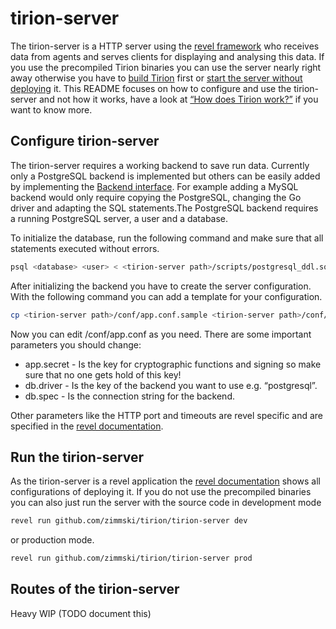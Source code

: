 # tirion-server

The tirion-server is a HTTP server using the [revel framework](http://robfig.github.io/revel/) who receives data from agents and serves clients for displaying and analysing this data. If you use the precompiled Tirion binaries you can use the server nearly right away otherwise you have to [build Tirion](/README.md#how-to-build-tirion) first or [start the server without deploying](#non-deploy-start) it. This README focuses on how to configure and use the tirion-server and not how it works, have a look at [“How does Tirion work?”](/README.md#how-does-tirion-work) if you want to know more.

## Configure tirion-server

The tirion-server requires a working backend to save run data. Currently only a PostgreSQL backend is implemented but others can be easily added by implementing the [Backend interface](/backend/backend.go). For example adding a MySQL backend would only require copying the PostgreSQL, changing the Go driver and adapting the SQL statements.The PostgreSQL backend requires a running PostgreSQL server, a user and a database.

To initialize the database, run the following command and make sure that all statements executed without errors.

```bash
psql <database> <user> < <tirion-server path>/scripts/postgresql_ddl.sql
```

After initializing the backend you have to create the server configuration. With the following command you can add a template for your configuration.

```bash
cp <tirion-server path>/conf/app.conf.sample <tirion-server path>/conf/app.conf
```

Now you can edit <tirion-server path>/conf/app.conf as you need. There are some important parameters you should change:

* app.secret - Is the key for cryptographic functions and signing so make sure that no one gets hold of this key!
* db.driver - Is the key of the backend you want to use e.g. “postgresql”.
* db.spec - Is the connection string for the backend.

Other parameters like the HTTP port and timeouts are revel specific and are specified in the [revel documentation](http://robfig.github.io/revel/manual/appconf.html).

## Run the tirion-server

As the tirion-server is a revel application the [revel documentation](http://robfig.github.io/revel/manual/deployment.html) shows all configurations of deploying it. If you do not use the precompiled binaries you can also just run the server with the source code in development mode

```bash
revel run github.com/zimmski/tirion/tirion-server dev
```

or production mode.

```bash
revel run github.com/zimmski/tirion/tirion-server prod
```

## Routes of the tirion-server

Heavy WIP (TODO document this)
